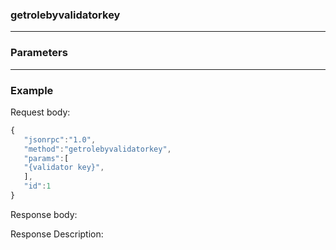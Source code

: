### getrolebyvalidatorkey
---
### Parameters
---
### Example

Request body:
```javascript
{
   "jsonrpc":"1.0",
   "method":"getrolebyvalidatorkey",
   "params":[
   "{validator key}", 
   ],
   "id":1
}
```
Response body:

Response Description:

